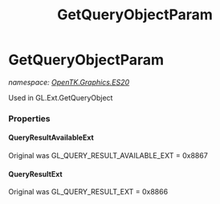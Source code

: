 ﻿---
title: GetQueryObjectParam
---

# GetQueryObjectParam
_namespace: [OpenTK.Graphics.ES20](N-OpenTK.Graphics.ES20.html)_

Used in GL.Ext.GetQueryObject



### Properties

#### QueryResultAvailableExt
Original was GL_QUERY_RESULT_AVAILABLE_EXT = 0x8867
#### QueryResultExt
Original was GL_QUERY_RESULT_EXT = 0x8866

